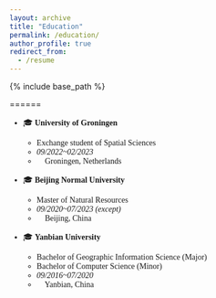 ```yaml
---
layout: archive
title: "Education"
permalink: /education/
author_profile: true
redirect_from:
  - /resume
---
```


{% include base_path %}


======


<span style="font-family: 'euclid';">

* 🎓 **University of Groningen**
    * Exchange student of Spatial Sciences
    * *09/2022~02/2023*
    * 📍 Groningen, Netherlands
    

* 🎓 **Beijing Normal University**
    * Master of Natural Resources
    * *09/2020~07/2023 (except)*
    * 📍 Beijing, China
    

* 🎓 **Yanbian University**
    * Bachelor of Geographic Information Science (Major)
    * Bachelor of Computer Science (Minor)
    * *09/2016~07/2020*
    * 📍 Yanbian, China

</span>


